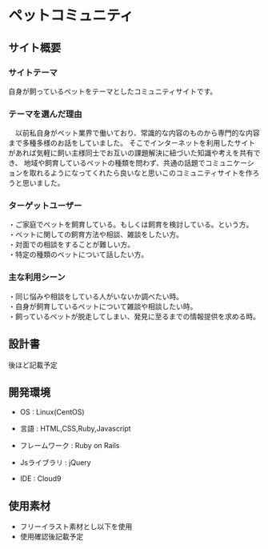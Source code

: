 # ペットコミュニティ

## サイト概要

### サイトテーマ
自身が飼っているペットをテーマとしたコミュニティサイトです。

### テーマを選んだ理由
　以前私自身がペット業界で働いており、常識的な内容のものから専門的な内容まで多種多様のお話をしていました。
そこでインターネットを利用したサイトがあれば気軽に飼い主様同士でお互いの課題解決に紐づいた知識や考えを共有でき、
地域や飼育しているペットの種類を問わず、共通の話題でコミュニケーションを取れるようになってくれたら良いなと思いこのコミュニティサイトを作ろうと思いました。

### ターゲットユーザー
・ご家庭でペットを飼育している。もしくは飼育を検討している。という方。</br>
・ペットに関しての飼育方法や相談、雑談をしたい方。</br>
・対面での相談をすることが難しい方。</br>
・特定の種類のペットについて話したい方。

### 主な利用シーン
・同じ悩みや相談をしている人がいないか調べたい時。</br>
・自身が飼育しているペットについて雑談や相談したい時。</br>
・飼っているペットが脱走してしまい、発見に至るまでの情報提供を求める時。

## 設計書
後ほど記載予定

## 開発環境
* OS : Linux(CentOS)

* 言語 : HTML,CSS,Ruby,Javascript

* フレームワーク : Ruby on Rails

* Jsライブラリ : jQuery

* IDE : Cloud9

## 使用素材
* フリーイラスト素材とし以下を使用
* 使用確認後記載予定